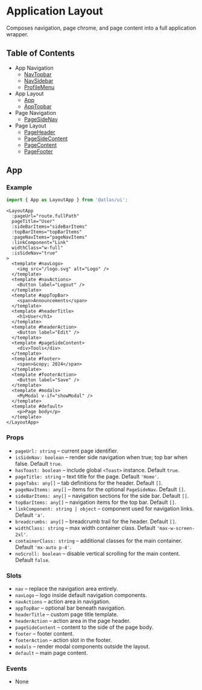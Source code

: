 # Application Layout

Composes navigation, page chrome, and page content into a full application wrapper.

## Table of Contents

- App Navigation
  - [NavTopbar](application/nav-topbar.md)
  - [NavSidebar](application/nav-sidebar.md)
  - [ProfileMenu](application/profile-menu.md)
- App Layout
  - [App](#app)
  - [AppTopbar](application/app-topbar.md)
- Page Navigation
  - [PageSideNav](application/page-side-nav.md)
- Page Layout
  - [PageHeader](application/page-header.md)
  - [PageSideContent](application/page-side-content.md)
  - [PageContent](application/page-content.md)
  - [PageFooter](application/page-footer.md)

## App

### Example
```ts
import { App as LayoutApp } from '@atlas/ui';
```

```vue
<LayoutApp
  :pageUrl="route.fullPath"
  pageTitle="User"
  :sideBarItems="sideBarItems"
  :topBarItems="topBarItems"
  :pageNavItems="pageNavItems"
  :linkComponent="Link"
  widthClass="w-full"
  :isSideNav="true"
>
  <template #navLogo>
    <img src="/logo.svg" alt="Logo" />
  </template>
  <template #navActions>
    <Button label="Logout" />
  </template>
  <template #appTopBar>
    <span>Announcements</span>
  </template>
  <template #headerTitle>
    <h1>User</h1>
  </template>
  <template #headerAction>
    <Button label="Edit" />
  </template>
  <template #pageSideContent>
    <div>Tools</div>
  </template>
  <template #footer>
    <span>&copy; 2024</span>
  </template>
  <template #footerAction>
    <Button label="Save" />
  </template>
  <template #modals>
    <MyModal v-if="showModal" />
  </template>
  <template #default>
    <p>Page body</p>
  </template>
</LayoutApp>
```

### Props
- `pageUrl: string` – current page identifier.
- `isSideNav: boolean` – render side navigation when true; top bar when false. Default `true`.
- `hasToast: boolean` – include global `<Toast>` instance. Default `true`.
- `pageTitle: string` – text title for the page. Default `'Home'`.
- `pageTabs: any[]` – tab definitions for the header. Default `[]`.
- `pageNavItems: any[]` – items for the optional `PageSideNav`. Default `[]`.
- `sideBarItems: any[]` – navigation sections for the side bar. Default `[]`.
- `topBarItems: any[]` – navigation items for the top bar. Default `[]`.
- `linkComponent: string | object` – component used for navigation links. Default `'a'`.
- `breadcrumbs: any[]` – breadcrumb trail for the header. Default `[]`.
- `widthClass: string` – max width container class. Default `'max-w-screen-2xl'`.
- `containerClass: string` – additional classes for the main container. Default `'mx-auto p-4'`.
- `noScroll: boolean` – disable vertical scrolling for the main content. Default `false`.

### Slots
- `nav` – replace the navigation area entirely.
- `navLogo` – logo inside default navigation components.
- `navActions` – action area in navigation.
- `appTopBar` – optional bar beneath navigation.
- `headerTitle` – custom page title template.
- `headerAction` – action area in the page header.
- `pageSideContent` – content to the side of the page body.
- `footer` – footer content.
- `footerAction` – action slot in the footer.
- `modals` – render modal components outside the layout.
- `default` – main page content.

### Events
- None
